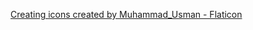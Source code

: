 <a href="https://www.flaticon.com/free-icons/creating" title="creating icons">Creating icons created by Muhammad_Usman - Flaticon</a>

